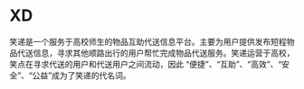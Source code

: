 # XD
笑递是一个服务于高校师生的物品互助代送信息平台。主要为用户提供发布短程物品代送信息，寻求其他顺路出行的用户帮忙完成物品代送服务。笑递运营于高校，笑点在寻求代送的用户和代送用户之间流动，因此 “便捷”、“互助”、“高效”、“安全”、“公益”成为了笑递的代名词。
